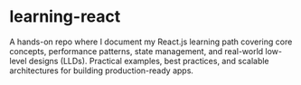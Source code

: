 # learning-react
A hands-on repo where I document my React.js learning path covering core concepts, performance patterns, state management, and real-world low-level designs (LLDs). Practical examples, best practices, and scalable architectures for building production-ready apps.
